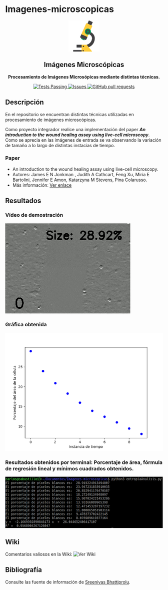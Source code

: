 # Imagenes-microscopicas

<p align="center">
 <img width="100px" src="https://github.com/cabustillo13/Imagenes-microscopicas/blob/main/Imagenes/microscopio.svg" align="center" alt="Microscope Images" />
 <h2 align="center">Imágenes Microscópicas</h2>
 <p align="center"><b>Procesamiento de Imágenes Microsópicas mediante distintas técnicas.</b></p>

</p>
  <p align="center">
    <a href="https://github.com/cabustillo13/Imagenes-microscopicas/actions/new">
      <img alt="Tests Passing" src="https://github.com/anuraghazra/github-readme-stats/workflows/Test/badge.svg" />
    </a>
        <a href="https://github.com/cabustillo13/Imagenes-microscopicas/issues">
      <img alt="Issues" src="https://img.shields.io/github/issues/cabustillo13/Imagenes-microscopicas?color=0088ff" />
    </a>
    <a href="https://github.com/cabustillo13/Imagenes-microscopicas/pulls">
      <img alt="GitHub pull requests" src="https://img.shields.io/github/issues-pr/cabustillo13/Imagenes-microscopicas?color=0088ff" />
    </a>
    <br />
</p>

## Descripción
En el repositorio se encuentran distintas técnicas utilizadas en procesamiento de imágenes microscópicas.

Como proyecto integrador realice una implementación del paper ***An introduction to the wound healing assay using live-cell microscopy***. Como se aprecia en las imágenes de entrada se va observando la variación de tamaño a lo largo de distintas instacias de tiempo.

### Paper
- An introduction to the wound healing assay using live-cell microscopy.
- Autores: James E N Jonkman , Judith A Cathcart, Feng Xu, Miria E Bartolini, Jennifer E Amon, Katarzyna M Stevens, Pina Colarusso.
- Más información: [Ver enlace](https://pubmed.ncbi.nlm.nih.gov/25482647/)

## Resultados
### Vídeo de demostración
![Demo](https://github.com/cabustillo13/Imagenes-microscopicas/blob/main/Resultados/demo.gif)

### Gráfica obtenida
![Graph](https://github.com/cabustillo13/Imagenes-microscopicas/blob/main/Resultados/Figure_1.png)

### Resultados obtenidos por terminal: Porcentaje de área, fórmula de regresión lineal y mínimos cuadrados obtenidos.
![Terminal](https://github.com/cabustillo13/Imagenes-microscopicas/blob/main/Resultados/resultadoTerminal.png)

## Wiki
Comentarios valiosos en la Wiki: ![Ver Wiki](https://github.com/cabustillo13/Imagenes-microscopicas/wiki)

## Bibliografía
Consulte las fuente de información de [Sreenivas Bhattiprolu](https://github.com/bnsreenu).
